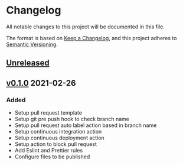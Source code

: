 # Changelog

All notable changes to this project will be documented in this file.

The format is based on [Keep a Changelog](https://keepachangelog.com/en/1.0.0/),
and this project adheres to [Semantic Versioning](https://semver.org/spec/v2.0.0.html).

## [Unreleased](https://github.com/mtzfactory/eslint-config-bfactory/compare/v0.1.0...main)

## [v0.1.0](https://github.com/mtzfactory/eslint-config-bfactory/compare/5553792...v0.1.0) 2021-02-26

### Added

- Setup pull request template
- Setup git pre push hook to check branch name
- Setup pull request auto label action based in branch name
- Setup continuous integration action
- Setup continuous deployment action
- Setup action to block pull request
- Add Eslint and Prettier rules
- Configure files to be published
